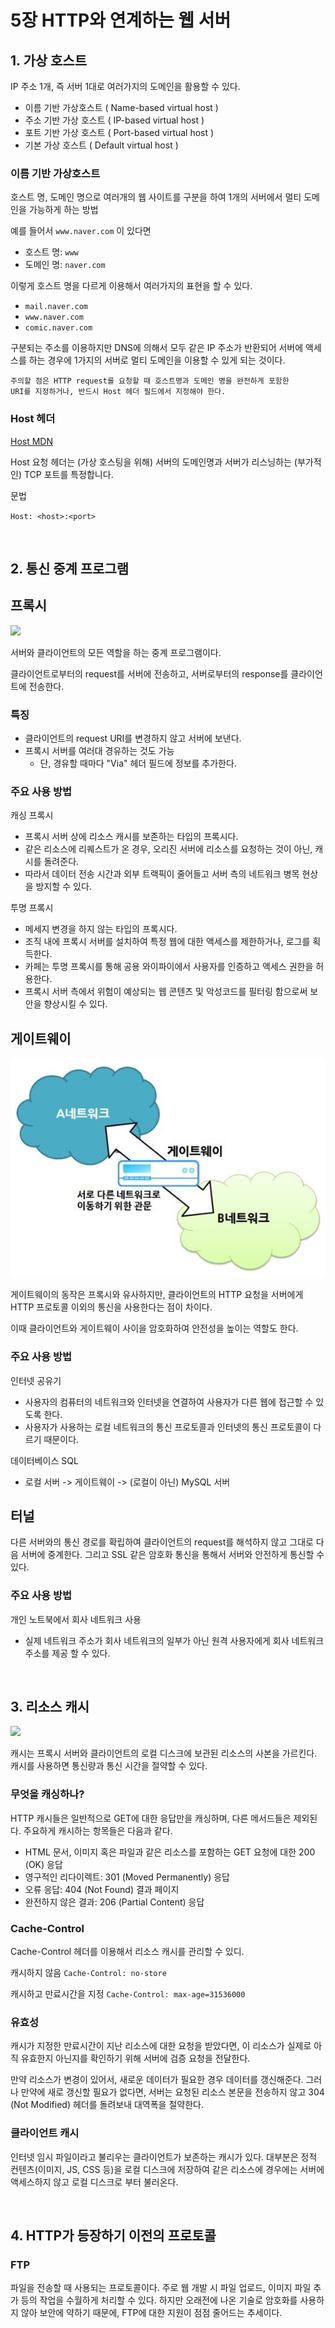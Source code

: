 # 5장 HTTP와 연계하는 웹 서버

## 1. 가상 호스트

IP 주소 1개, 즉 서버 1대로 여러가지의 도메인을 활용할 수 있다.

- 이름 기반 가상호스트 ( Name-based virtual host )
- 주소 기반 가상 호스트 ( IP-based virtual host )
- 포트 기반 가상 호스트 ( Port-based virtual host )
- 기본 가상 호스트 ( Default virtual host )

### 이름 기반 가상호스트

호스트 명, 도메인 명으로 여러개의 웹 사이트를 구분을 하여 1개의 서버에서 멀티 도메인을 가능하게 하는 방법

예를 들어서 `www.naver.com` 이 있다면

- 호스트 명: `www`
- 도메인 명: `naver.com`


이렇게 호스트 명을 다르게 이용해서 여러가지의 표현을 할 수 있다. 
- `mail.naver.com`
- `www.naver.com`
- `comic.naver.com`

구분되는 주소를 이용하지만 DNS에 의해서 모두 같은 IP 주소가 반환되어 
서버에 액세스를 하는 경우에 1가지의 서버로 멀티 도메인을 이용할 수 있게 되는 것이다.


    주의할 점은 HTTP request를 요청할 때 호스트명과 도메인 명을 완전하게 포함한
    URI를 지정하거나, 반드시 Host 헤더 필드에서 지정해야 한다.


### Host 헤더

[Host MDN](https://developer.mozilla.org/ko/docs/Web/HTTP/Headers/Host)

Host 요청 헤더는 (가상 호스팅을 위해) 서버의 도메인명과 서버가 리스닝하는 (부가적인) TCP 포트를 특정합니다.

문법

`Host: <host>:<port>`

<br>

## 2. 통신 중계 프로그램

## 프록시

![](images/proxy.png)

서버와 클라이언트의 모든 역할을 하는 중계 프로그램이다.

클라이언트로부터의 request를 서버에 전송하고, 서버로부터의 response를 클라이언트에 전송한다.

### 특징
- 클라이언트의 request URI를 변경하지 않고 서버에 보낸다.
- 프록시 서버를 여러대 경유하는 것도 가능
  - 단, 경유할 때마다 "Via" 헤더 필드에 정보를 추가한다.
  
### 주요 사용 방법

캐싱 프록시
- 프록시 서버 상에 리소스 캐시를 보존하는 타입의 프록시다.
- 같은 리소스에 리퀘스트가 온 경우, 오리진 서버에 리소스를 요청하는 것이 아닌, 캐시를 돌려준다.
- 따라서 데이터 전송 시간과 외부 트랙픽이 줄어들고 서버 측의 네트워크 병목 현상을 방지할 수 있다.

투명 프록시
- 메세지 변경을 하지 않는 타입의 프록시다.
- 조직 내에 프록시 서버를 설치하여 특정 웹에 대한 액세스를 제한하거나, 로그를 획득한다.
- 카페는 투명 프록시를 통해 공용 와이파이에서 사용자를 인증하고 액세스 권한을 허용한다.
- 프록시 서버 측에서 위험이 예상되는 웹 콘텐츠 및 악성코드를 필터링 함으로써 보안을 향상시킬 수 있다.


## 게이트웨이

![](images/게이트웨이.jpeg)

게이트웨이의 동작은 프록시와 유사하지만, 클라이언트의 HTTP 요청을 서버에게 HTTP 프로토콜 이외의 통신을 
사용한다는 점이 차이다.

이때 클라이언트와 게이트웨이 사이을 암호화하여 안전성을 높이는 역할도 한다.

### 주요 사용 방법

인터넷 공유기
- 사용자의 컴퓨터의 네트워크와 인터넷을 연결하여 사용자가 다른 웹에 접근할 수 있도록 한다.
- 사용자가 사용하는 로컬 네트워크의 통신 프로토콜과 인터넷의 통신 프로토콜이 다르기 때문이다.

데이터베이스 SQL
- 로컬 서버 -> 게이트웨이 -> (로컬이 아닌) MySQL 서버

## 터널

다른 서버와의 통신 경로를 확립하여 클라이언트의 request를 해석하지 않고 그대로 다음 서버에 중계한다.
그리고 SSL 같은 암호화 통신을 통해서 서버와 안전하게 통신할 수 있다.

### 주요 사용 방법

개인 노트북에서 회사 네트워크 사용 
- 실제 네트워크 주소가 회사 네트워크의 일부가 아닌 원격 사용자에게 회사 네트워크 주소를 제공 할 수 있다.

<br>

## 3. 리소스 캐시

![](images/cache.png)

캐시는 프록시 서버와 클라이언트의 로컬 디스크에 보관된 리소스의 사본을 가르킨다.
캐시를 사용하면 통신량과 통신 시간을 절약할 수 있다.


### 무엇을 캐싱하나?

HTTP 캐시들은 일반적으로 GET에 대한 응답만을 캐싱하며, 다른 메서드들은 제외된다. 
주요하게 캐시하는 항목들은 다음과 같다.

- HTML 문서, 이미지 혹은 파일과 같은 리소스를 포함하는 GET 요청에 대한 200 (OK) 응답
- 영구적인 리다이렉트: 301 (Moved Permanently) 응답
- 오류 응답: 404 (Not Found) 결과 페이지
- 완전하지 않은 결과: 206 (Partial Content) 응답

### Cache-Control

Cache-Control 헤더를 이용해서 리소스 캐시를 관리할 수 있디.

캐시하지 않음
`Cache-Control: no-store`

캐시하고 만료시간을 지정
`Cache-Control: max-age=31536000`

### 유효성

캐시가 지정한 만료시간이 지난 리소스에 대한 요청을 받았다면, 
이 리소스가 실제로 아직 유효한지 아닌지를 확인하기 위해 서버에 검증 요청을 전달한다.

만약 리소스가 변경이 있어서, 새로운 데이터가 필요한 경우 데이터를 갱신해준다.
그러나 만약에 새로 갱신할 필요가 없다면, 서버는 요청된 리소스 본문을 전송하지 않고 304 (Not Modified) 헤더를 돌려보내 대역폭을 절약한다.

### 클라이언트 캐시

인터넷 임시 파일이라고 불리우는 클라이언트가 보존하는 캐시가 있다.
대부분은 정적 컨텐츠(이미지, JS, CSS 등)을 로컬 디스크에 저장하여 같은 리소스에 경우에는
서버에 액세스하지 않고 로컬 디스크로 부터 불러온다.

<br>

## 4. HTTP가 등장하기 이전의 프로토콜

### FTP

파일을 전송할 때 사용되는 프로토콜이다. 
주로 웹 개발 시 파일 업로드, 이미지 파일 추가 등의 작업을 수월하게 처리할 수 있다.
하지만 오래전에 나온 기술로 암호화를 사용하지 않아 보안에 약하기 때문에, FTP에 대한
지원이 점점 줄어드는 추세이다.
